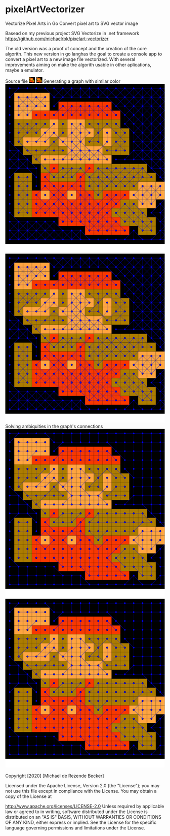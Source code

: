 # pixelArtVectorizer
Vectorize Pixel Arts in Go
Convert pixel art to SVG vector image

Basead on my previous project SVG Vectorize in .net framework https://github.com/michaelrbk/pixelart-vectorizer

The old version was a proof of concept and the creation of the core algorith. This new version in go langhas the goal to create a console app to convert a pixel art to a new image file vectorized. With several improvements aiming on make the algorith usable in other aplications, maybe a emulator.


Source file
![Alt text](./results/0.source.png)
<img src="./results/0.source.png">
Generating a graph with similar color
![Alt text](./results/1.genGraph.svg)
<img src="./results/1.genGraph.svg">
Solving ambiquities in the graph's connections 
![Alt text](./results/2.solveAmbiguities.svg)
<img src="./results/2.solveAmbiguities.svg">

Copyright [2020] [Michael de Rezende Becker]

Licensed under the Apache License, Version 2.0 (the "License"); you may not use this file except in compliance with the License. You may obtain a copy of the License at

http://www.apache.org/licenses/LICENSE-2.0
Unless required by applicable law or agreed to in writing, software distributed under the License is distributed on an "AS IS" BASIS, WITHOUT WARRANTIES OR CONDITIONS OF ANY KIND, either express or implied. See the License for the specific language governing permissions and limitations under the License.